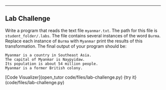 ----------

## Lab Challenge
Write a program that reads the text file `myanmar.txt`. The path for this file is `student_folder/.labs`. The file contains several instances of the word `Burma`. Replace each instance of `Burma` with `Myanmar` print the results of this transformation. The final output of your program should be:

```text
Myanmar is a country in Southeast Asia.
The capital of Myanmar is Naypyidaw.
Its population is about 54 million people.
Myanmar is a former British colony.
```

[Code Visualizer](open_tutor code/files/lab-challenge.py)
{try it}(code/files/lab-challenge.py)